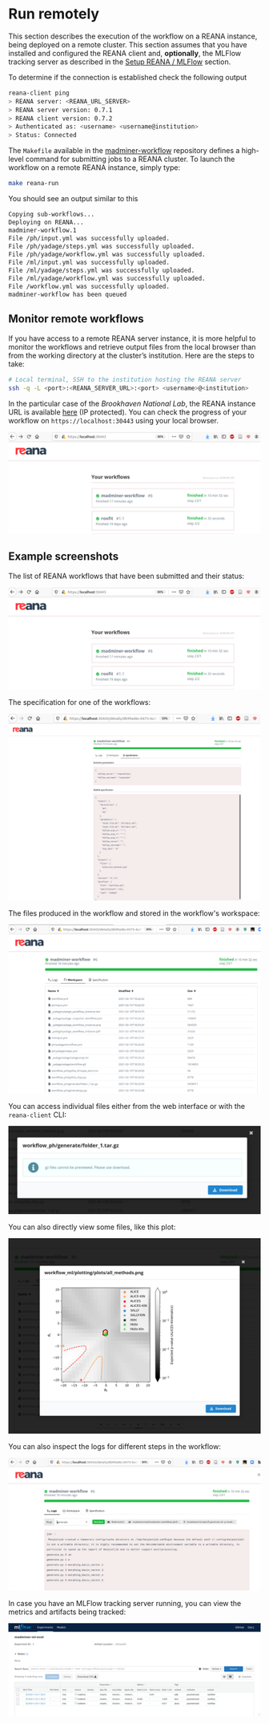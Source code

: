 # Run remotely

This section describes the execution of the workflow on a REANA instance, being deployed on a remote cluster. 
This section assumes that you have installed and configured the REANA client and, **optionally**, the MLFlow
tracking server as described in the [Setup REANA / MLFlow][reana-section-setup] section.

To determine if the connection is established check the following output

```bash
reana-client ping
> REANA server: <REANA_URL_SERVER>
> REANA server version: 0.7.1
> REANA client version: 0.7.2
> Authenticated as: <username> <username@institution>
> Status: Connected
```

The `Makefile` available in the [madminer-workflow][madminer-workflow-repo] repository defines a high-level command for
submitting jobs to a REANA cluster. To launch the workflow on a remote REANA instance, simply type:

```bash
make reana-run
```

You should see an output similar to this 

```
Copying sub-workflows...
Deploying on REANA...
madminer-workflow.1
File /ph/input.yml was successfully uploaded.
File /ph/yadage/steps.yml was successfully uploaded.
File /ph/yadage/workflow.yml was successfully uploaded.
File /ml/input.yml was successfully uploaded.
File /ml/yadage/steps.yml was successfully uploaded.
File /ml/yadage/workflow.yml was successfully uploaded.
File /workflow.yml was successfully uploaded.
madminer-workflow has been queued
```


## Monitor remote workflows
If you have access to a remote REANA server instance, it is more helpful to monitor the workflows and retrieve output files
from the local browser than from the working directory at the cluster’s institution. Here are the steps to take:

```bash
# Local terminal, SSH to the institution hosting the REANA server
ssh -q -L <port>:<REANA_SERVER_URL>:<port> <username>@<institution>
```

In the particular case of the _Brookhaven National Lab_, the REANA instance URL is available [here][reana-instance-bnl]
(IP protected). You can check the progress of your workflow on `https://localhost:30443` using your local browser.

![REANA UI workflows](../../images/reana/reana-ui-workflows.png)


## Example screenshots
The list of REANA workflows that have been submitted and their status:

![REANA UI workflows](../../images/reana/reana-ui-workflows.png)


The specification for one of the workflows:

![REANA UI specification](../../images/reana/reana-ui-workflow-spec.png)


The files produced in the workflow and stored in the workflow's workspace:

![REANA UI workspace](../../images/reana/reana-ui-workflow-space.png)


You can access individual files either from the web interface or with the `reana-client` CLI:

![REANA UI output zip](../../images/reana/reana-ui-output-zip.png)


You can also directly view some files, like this plot:

![REANA UI output plot](../../images/reana/reana-ui-output-plot.png)


You can also inspect the logs for different steps in the workflow:

![REANA UI logs](../../images/reana/reana-ui-workflow-logs.png)


In case you have an MLFlow tracking server running, you can view the metrics and artifacts being tracked:

![MLFlow UI experiments](../../images/reana/mlflow-ui-experiments.png)


[madminer-workflow-repo]: https://github.com/scailfin/madminer-workflow
[reana-instance-bnl]: https://kubmaster01.sdcc.bnl.gov:30443
[reana-section-setup]: 4_reana_setup.md
